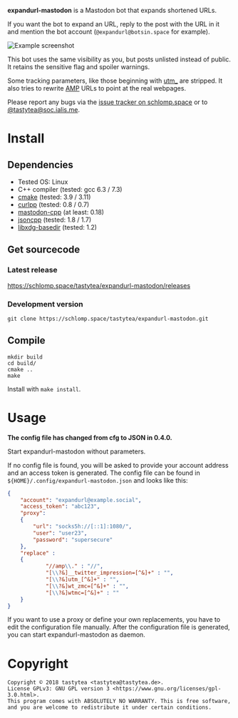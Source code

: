 **expandurl-mastodon** is a Mastodon bot that expands shortened URLs.

If you want the bot to expand an URL, reply to the post with the URL in it and
mention the bot account (`@expandurl@botsin.space` for example).

![Example screenshot](https://doc.schlomp.space/expandurl-mastodon/expandurl_screenshot.jpg)

This bot uses the same visibility as you, but posts unlisted instead of public.
It retains the sensitive flag and spoiler warnings.

Some tracking parameters, like those beginning with
[utm_](https://en.wikipedia.org/wiki/UTM_parameters) are stripped. It also tries
to rewrite [AMP](https://en.wikipedia.org/wiki/Accelerated_Mobile_Pages) URLs to
point at the real webpages.

Please report any bugs via the
[issue tracker on schlomp.space](https://schlomp.space/tastytea/expandurl-mastodon/issues)
or to [@tastytea@soc.ialis.me](https://soc.ialis.me/@tastytea).

# Install

## Dependencies

 * Tested OS: Linux
 * C++ compiler (tested: gcc 6.3 / 7.3)
 * [cmake](https://cmake.org/) (tested: 3.9 / 3.11)
 * [curlpp](http://www.curlpp.org/) (tested: 0.8 / 0.7)
 * [mastodon-cpp](https://schlomp.space/tastytea/mastodon-cpp) (at least: 0.18)
 * [jsoncpp](https://github.com/open-source-parsers/jsoncpp) (tested: 1.8 / 1.7)
 * [libxdg-basedir](http://repo.or.cz/w/libxdg-basedir.git) (tested: 1.2)

## Get sourcecode

### Latest release

https://schlomp.space/tastytea/expandurl-mastodon/releases

### Development version

```SH
git clone https://schlomp.space/tastytea/expandurl-mastodon.git
```

## Compile

```SH
mkdir build
cd build/
cmake ..
make
```

Install with `make install`.

# Usage

**The config file has changed from cfg to JSON in 0.4.0.**

Start expandurl-mastodon without parameters.

If no config file is found, you will be asked to provide your account address
and an access token is generated. The config file can be found in
`${HOME}/.config/expandurl-mastodon.json` and looks like this:

```JSON
{
    "account": "expandurl@example.social",
    "access_token": "abc123",
    "proxy":
    {
        "url": "socks5h://[::1]:1080/",
        "user": "user23",
        "password": "supersecure"
    },
    "replace" :
    {
            "//amp\\." : "//",
            "[\\?&]__twitter_impression=[^&]+" : "",
            "[\\?&]utm_[^&]+" : "",
            "[\\?&]wt_zmc=[^&]+" : "",
            "[\\?&]wtmc=[^&]+" : ""
    }
}
```

If you want to use a proxy or define your own replacements, you have to edit the
configuration file manually. After the configuration file is generated, you can
start expandurl-mastodon as
daemon.

# Copyright

```PLAIN
Copyright © 2018 tastytea <tastytea@tastytea.de>.
License GPLv3: GNU GPL version 3 <https://www.gnu.org/licenses/gpl-3.0.html>.
This program comes with ABSOLUTELY NO WARRANTY. This is free software,
and you are welcome to redistribute it under certain conditions.
```
